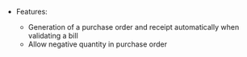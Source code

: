 - Features:

  - Generation of a purchase order and receipt automatically when validating a bill
  - Allow negative quantity in purchase order
